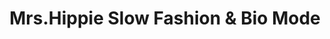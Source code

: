 ---
title: "Mrs.Hippie Slow Fashion & Bio Mode"
url: /leipzig/mrs-hippie-slow-fashion-und-bio-mode/
shop: Kleidung
---